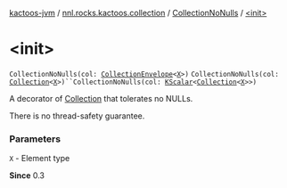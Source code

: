 [kactoos-jvm](../../index.md) / [nnl.rocks.kactoos.collection](../index.md) / [CollectionNoNulls](index.md) / [&lt;init&gt;](./-init-.md)

# &lt;init&gt;

`CollectionNoNulls(col: `[`CollectionEnvelope`](../-collection-envelope/index.md)`<`[`X`](index.md#X)`>)`
`CollectionNoNulls(col: `[`Collection`](https://kotlinlang.org/api/latest/jvm/stdlib/kotlin.collections/-collection/index.html)`<`[`X`](index.md#X)`>)``CollectionNoNulls(col: `[`KScalar`](../../nnl.rocks.kactoos/-k-scalar.md)`<`[`Collection`](https://kotlinlang.org/api/latest/jvm/stdlib/kotlin.collections/-collection/index.html)`<`[`X`](index.md#X)`>>)`

A decorator of [Collection](https://kotlinlang.org/api/latest/jvm/stdlib/kotlin.collections/-collection/index.html) that tolerates no NULLs.

There is no thread-safety guarantee.

### Parameters

`X` - Element type

**Since**
0.3

